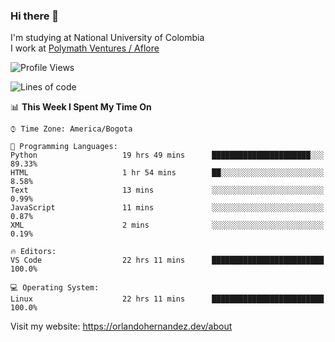 ### Hi there 👋


<!--**AR4Z/AR4Z** is a ✨ _special_ ✨ repository because its `README.md` (this file) appears on your GitHub profile.

Here are some ideas to get you started:-->
I'm studying at National University of Colombia
<br>
I work at <a href="https://www.aflore.co/">Polymath Ventures / Aflore</a>
<br>

<!--START_SECTION:waka-->
![Profile Views](http://img.shields.io/badge/Profile%20Views-0-blue)

![Lines of code](https://img.shields.io/badge/From%20Hello%20World%20I%27ve%20Written-3.3%20million%20lines%20of%20code-blue)

📊 **This Week I Spent My Time On** 

```text
⌚︎ Time Zone: America/Bogota

💬 Programming Languages: 
Python                   19 hrs 49 mins      ██████████████████████░░░   89.33% 
HTML                     1 hr 54 mins        ██░░░░░░░░░░░░░░░░░░░░░░░   8.58% 
Text                     13 mins             ░░░░░░░░░░░░░░░░░░░░░░░░░   0.99% 
JavaScript               11 mins             ░░░░░░░░░░░░░░░░░░░░░░░░░   0.87% 
XML                      2 mins              ░░░░░░░░░░░░░░░░░░░░░░░░░   0.19%

🔥 Editors: 
VS Code                  22 hrs 11 mins      █████████████████████████   100.0%

💻 Operating System: 
Linux                    22 hrs 11 mins      █████████████████████████   100.0%

```


<!--END_SECTION:waka-->


Visit my website: https://orlandohernandez.dev/about

